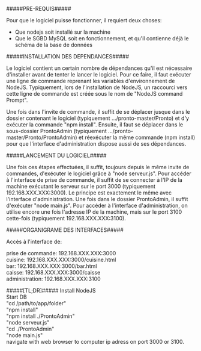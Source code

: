 #####PRE-REQUIS#####

Pour que le logiciel puisse fonctionner, il requiert deux choses:
- Que nodejs soit installé sur la machine
- Que le SGBD MySQL soit en fonctionnement, et qu'il contienne déjà le schéma de la base de données

#####INSTALLATION DES DEPENDANCES#####

Le logiciel contient un certain nombre de dépendances qu'il est nécessaire d'installer avant de tenter le lancer le logiciel.
Pour ce faire, il faut exécuter une ligne de commande reprenant les variables d'environnement de NodeJS. Typiquement, lors de
l'installation de NodeJS, un raccourci vers cette ligne de commande est créée sous le nom de "NodeJS command Prompt".

Une fois dans l'invite de commande, il suffit de se déplacer jusque dans le dossier contenant le logiciel (typiquement .../pronto-master/Pronto)
et d'y exécuter la commande "npm install". Ensuite, il faut se déplacer dans le sous-dossier ProntoAdmin
(typiquement .../pronto-master/Pronto/ProntoAdmin) et réexécuter la même commande (npm install) pour que l'interface d'administration
dispose aussi de ses dépendances.

#####LANCEMENT DU LOGICIEL#####

Une fois ces étapes effectuées, il suffit, toujours depuis le même invite de commandes, d'exécuter le logiciel grâce à
"node serveur.js". Pour accéder à l'interface de prise de commande, il suffit de se connecter à l'IP de la machine exécutant le serveur sur le port 3000
(typiquement 192.168.XXX.XXX:3000).
Le principe est exactement le même avec l'interface d'administration. Une fois dans le dossier ProntoAdmin, il suffit d'exécuter "node main.js".
Pour accéder à l'interface d'administration, on utilise encore une fois l'adresse IP de la machine, mais sur le port 3100 cette-fois
(typiquement 192.168.XXX.XXX:3100).

#####ORGANIGRAME DES INTERFACES#####

Accès à l'interface de:<br />

prise de commande: 192.168.XXX.XXX:3000<br />
cuisine: 192.168.XXX.XXX:3000/cuisine.html<br />
bar: 192.168.XXX.XXX:3000/bar.html<br />
caisse: 192.168.XXX.XXX:3000/caisse<br />
administration: 192.168.XXX.XXX:3100<br />

#####[TL;DR]#####
Install NodeJS<br />
Start DB<br />
"cd /path/to/app/folder"<br />
"npm install"<br />
"npm install ./ProntoAdmin"<br />
"node serveur.js"<br />
"cd ./ProntoAdmin"<br />
"node main.js"<br />
navigate with web browser to computer ip adress on port 3000 or 3100.
